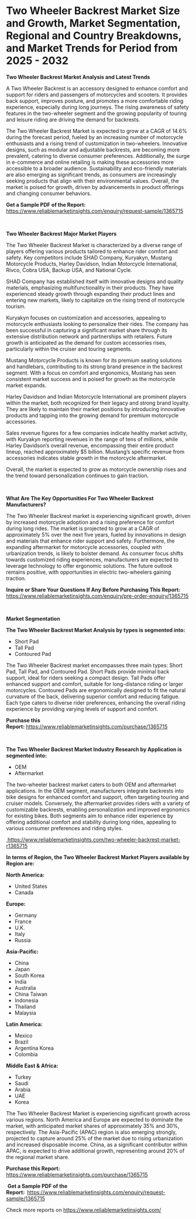 <p><h1>Two Wheeler Backrest Market Size and Growth, Market Segmentation, Regional and Country Breakdowns, and Market Trends for Period from 2025 -  2032</h1></p><p><strong>Two Wheeler Backrest Market Analysis and Latest Trends</strong></p>
<p><p>A Two Wheeler Backrest is an accessory designed to enhance comfort and support for riders and passengers of motorcycles and scooters. It provides back support, improves posture, and promotes a more comfortable riding experience, especially during long journeys. The rising awareness of safety features in the two-wheeler segment and the growing popularity of touring and leisure riding are driving the demand for backrests. </p><p>The Two Wheeler Backrest Market is expected to grow at a CAGR of 14.6% during the forecast period, fueled by an increasing number of motorcycle enthusiasts and a rising trend of customization in two-wheelers. Innovative designs, such as modular and adjustable backrests, are becoming more prevalent, catering to diverse consumer preferences. Additionally, the surge in e-commerce and online retailing is making these accessories more accessible to a broader audience. Sustainability and eco-friendly materials are also emerging as significant trends, as consumers are increasingly seeking products that align with their environmental values. Overall, the market is poised for growth, driven by advancements in product offerings and changing consumer behaviors.</p></p>
<p><strong>Get a Sample PDF of the Report:&nbsp;</strong> <a href="https://www.reliablemarketinsights.com/enquiry/request-sample/1365715?utm_campaign=3164&utm_medium=2&utm_source=Github&utm_content=ia&utm_term=22032025&utm_id=two-wheeler-backrest">https://www.reliablemarketinsights.com/enquiry/request-sample/1365715</a></p>
<p>&nbsp;</p>
<p><strong>Two Wheeler Backrest Major Market Players</strong></p>
<p><p>The Two Wheeler Backrest Market is characterized by a diverse range of players offering various products tailored to enhance rider comfort and safety. Key competitors include SHAD Company, Kuryakyn, Mustang Motorcycle Products, Harley Davidson, Indian Motorcycle International, Rivco, Cobra USA, Backup USA, and National Cycle.</p><p>SHAD Company has established itself with innovative designs and quality materials, emphasizing multifunctionality in their products. They have experienced steady growth through expanding their product lines and entering new markets, likely to capitalize on the rising trend of motorcycle tourism.</p><p>Kuryakyn focuses on customization and accessories, appealing to motorcycle enthusiasts looking to personalize their rides. The company has been successful in capturing a significant market share through its extensive distribution network and partnerships with retailers. Future growth is anticipated as the demand for custom accessories rises, particularly within the cruiser and touring segments.</p><p>Mustang Motorcycle Products is known for its premium seating solutions and handlebars, contributing to its strong brand presence in the backrest segment. With a focus on comfort and ergonomics, Mustang has seen consistent market success and is poised for growth as the motorcycle market expands.</p><p>Harley Davidson and Indian Motorcycle International are prominent players within the market, both recognized for their legacy and strong brand loyalty. They are likely to maintain their market positions by introducing innovative products and tapping into the growing demand for premium motorcycle accessories.</p><p>Sales revenue figures for a few companies indicate healthy market activity, with Kuryakyn reporting revenues in the range of tens of millions, while Harley Davidson’s overall revenue, encompassing their entire product lineup, reached approximately $5 billion. Mustang’s specific revenue from accessories indicates stable growth in the motorcycle aftermarket.</p><p>Overall, the market is expected to grow as motorcycle ownership rises and the trend toward personalization continues to gain traction.</p></p>
<p>&nbsp;</p>
<p><strong>What Are The Key Opportunities For Two Wheeler Backrest Manufacturers?</strong></p>
<p><p>The Two Wheeler Backrest market is experiencing significant growth, driven by increased motorcycle adoption and a rising preference for comfort during long rides. The market is projected to grow at a CAGR of approximately 5% over the next five years, fueled by innovations in design and materials that enhance rider support and safety. Furthermore, the expanding aftermarket for motorcycle accessories, coupled with urbanization trends, is likely to bolster demand. As consumer focus shifts towards customized riding experiences, manufacturers are expected to leverage technology to offer ergonomic solutions. The future outlook remains positive, with opportunities in electric two-wheelers gaining traction.</p></p>
<p><strong>Inquire or Share Your Questions If Any Before Purchasing This Report:</strong> <a href="https://www.reliablemarketinsights.com/enquiry/pre-order-enquiry/1365715?utm_campaign=3164&utm_medium=2&utm_source=Github&utm_content=ia&utm_term=22032025&utm_id=two-wheeler-backrest">https://www.reliablemarketinsights.com/enquiry/pre-order-enquiry/1365715</a></p>
<p>&nbsp;</p>
<p><strong>Market Segmentation</strong></p>
<p><strong>The Two Wheeler Backrest Market Analysis by types is segmented into:</strong></p>
<p><ul><li>Short Pad</li><li>Tall Pad</li><li>Contoured Pad</li></ul></p>
<p><p>The Two Wheeler Backrest market encompasses three main types: Short Pad, Tall Pad, and Contoured Pad. Short Pads provide minimal back support, ideal for riders seeking a compact design. Tall Pads offer enhanced support and comfort, suitable for long-distance riding or larger motorcycles. Contoured Pads are ergonomically designed to fit the natural curvature of the back, delivering superior comfort and reducing fatigue. Each type caters to diverse rider preferences, enhancing the overall riding experience by providing varying levels of support and comfort.</p></p>
<p><strong>Purchase this Report:&nbsp;</strong><a href="https://www.reliablemarketinsights.com/purchase/1365715?utm_campaign=3164&utm_medium=2&utm_source=Github&utm_content=ia&utm_term=22032025&utm_id=two-wheeler-backrest">https://www.reliablemarketinsights.com/purchase/1365715</a></p>
<p>&nbsp;</p>
<p><strong>The Two Wheeler Backrest Market Industry Research by Application is segmented into:</strong></p>
<p><ul><li>OEM</li><li>Aftermarket</li></ul></p>
<p><p>The two-wheeler backrest market caters to both OEM and aftermarket applications. In the OEM segment, manufacturers integrate backrests into bike designs for enhanced comfort and support, often targeting touring and cruiser models. Conversely, the aftermarket provides riders with a variety of customizable backrests, enabling personalization and improved ergonomics for existing bikes. Both segments aim to enhance rider experience by offering additional comfort and stability during long rides, appealing to various consumer preferences and riding styles.</p></p>
<p><a href="https://www.reliablemarketinsights.com/two-wheeler-backrest-market-r1365715?utm_campaign=3164&utm_medium=2&utm_source=Github&utm_content=ia&utm_term=22032025&utm_id=two-wheeler-backrest">&nbsp;https://www.reliablemarketinsights.com/two-wheeler-backrest-market-r1365715</a></p>
<p><strong>In terms of Region, the Two Wheeler Backrest Market Players available by Region are:</strong></p>
<p>
    <p> <strong> North America: </strong>
        <ul>
            <li>United States</li>
            <li>Canada</li>
        </ul>
        </p> 
    <p> <strong> Europe: </strong>
        <ul>
            <li>Germany</li>
            <li>France</li>
            <li>U.K.</li>
            <li>Italy</li>
            <li>Russia</li>
        </ul>
        </p> 
    <p> <strong> Asia-Pacific: </strong>
        <ul>
            <li>China</li>
            <li>Japan</li>
            <li>South Korea</li>
            <li>India</li>
            <li>Australia</li>
            <li>China Taiwan</li>
            <li>Indonesia</li>
            <li>Thailand</li>
            <li>Malaysia</li>
        </ul>
        </p> 
    <p> <strong> Latin America: </strong>
        <ul>
            <li>Mexico</li>
            <li>Brazil</li>
            <li>Argentina Korea</li>
            <li>Colombia</li>
        </ul>
        </p> 
    <p> <strong> Middle East & Africa: </strong>
        <ul>
            <li>Turkey</li>
            <li>Saudi</li>
            <li>Arabia</li>
            <li>UAE</li>
            <li>Korea</li>
        </ul>
    </p>
    </p>
<p><p>The Two Wheeler Backrest Market is experiencing significant growth across various regions. North America and Europe are expected to dominate the market, with anticipated market shares of approximately 35% and 30%, respectively. The Asia-Pacific (APAC) region is also emerging strongly, projected to capture around 25% of the market due to rising urbanization and increased disposable income. China, as a significant contributor within APAC, is expected to drive additional growth, representing around 20% of the regional market share.</p></p>
<p><strong>Purchase this Report: </strong><a href="https://www.reliablemarketinsights.com/purchase/1365715?utm_campaign=3164&utm_medium=2&utm_source=Github&utm_content=ia&utm_term=22032025&utm_id=two-wheeler-backrest">https://www.reliablemarketinsights.com/purchase/1365715</a></p>
<p>&nbsp;<strong>Get a Sample PDF of the Report:&nbsp;&nbsp;</strong><a href="https://www.reliablemarketinsights.com/enquiry/request-sample/1365715?utm_campaign=3164&utm_medium=2&utm_source=Github&utm_content=ia&utm_term=22032025&utm_id=two-wheeler-backrest">https://www.reliablemarketinsights.com/enquiry/request-sample/1365715</a></p>
<p><strong></strong></p>
<p>Check more reports on <a href="https://www.reliablemarketinsights.com/?utm_campaign=3164&utm_medium=2&utm_source=Github&utm_content=ia&utm_term=22032025&utm_id=two-wheeler-backrest">https://www.reliablemarketinsights.com/</a></p>
